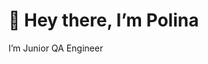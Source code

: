 <h1> 👋 Hey there, I’m Polina</h1>
<p> I’m Junior QA Engineer</p>

<!---
gayaleeva/gayaleeva is a ✨ special ✨ repository because its `README.md` (this file) appears on your GitHub profile.
You can click the Preview link to take a look at your changes.
--->
